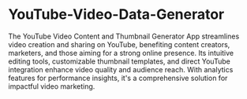 # YouTube-Video-Data-Generator


The YouTube Video Content and Thumbnail Generator App streamlines video creation and sharing on YouTube, benefiting content creators, marketers, and those aiming for a strong online presence. Its intuitive editing tools, customizable thumbnail templates, and direct YouTube integration enhance video quality and audience reach. With analytics features for performance insights, it's a comprehensive solution for impactful video marketing.
